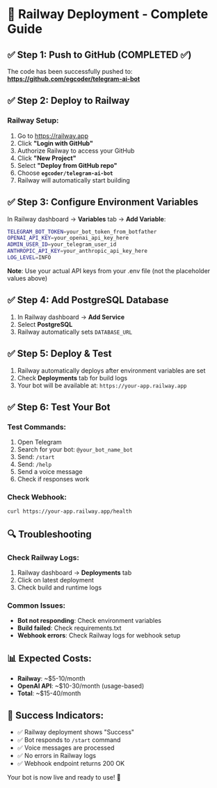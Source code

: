 # 🚂 Railway Deployment - Complete Guide

## ✅ Step 1: Push to GitHub (COMPLETED ✅)

The code has been successfully pushed to:
**https://github.com/egcoder/telegram-ai-bot**

## ✅ Step 2: Deploy to Railway

### Railway Setup:
1. Go to https://railway.app
2. Click **"Login with GitHub"**
3. Authorize Railway to access your GitHub
4. Click **"New Project"**
5. Select **"Deploy from GitHub repo"**
6. Choose **`egcoder/telegram-ai-bot`**
7. Railway will automatically start building

## ✅ Step 3: Configure Environment Variables

In Railway dashboard → **Variables** tab → **Add Variable**:

```bash
TELEGRAM_BOT_TOKEN=your_bot_token_from_botfather
OPENAI_API_KEY=your_openai_api_key_here
ADMIN_USER_ID=your_telegram_user_id
ANTHROPIC_API_KEY=your_anthropic_api_key_here
LOG_LEVEL=INFO
```

**Note**: Use your actual API keys from your .env file (not the placeholder values above)

## ✅ Step 4: Add PostgreSQL Database

1. In Railway dashboard → **Add Service**
2. Select **PostgreSQL**
3. Railway automatically sets `DATABASE_URL`

## ✅ Step 5: Deploy & Test

1. Railway automatically deploys after environment variables are set
2. Check **Deployments** tab for build logs
3. Your bot will be available at: `https://your-app.railway.app`

## ✅ Step 6: Test Your Bot

### Test Commands:
1. Open Telegram
2. Search for your bot: `@your_bot_name_bot`
3. Send: `/start`
4. Send: `/help`
5. Send a voice message
6. Check if responses work

### Check Webhook:
```bash
curl https://your-app.railway.app/health
```

## 🔍 Troubleshooting

### Check Railway Logs:
1. Railway dashboard → **Deployments** tab
2. Click on latest deployment
3. Check build and runtime logs

### Common Issues:
- **Bot not responding**: Check environment variables
- **Build failed**: Check requirements.txt
- **Webhook errors**: Check Railway logs for webhook setup

## 📊 Expected Costs:
- **Railway**: ~$5-10/month
- **OpenAI API**: ~$10-30/month (usage-based)
- **Total**: ~$15-40/month

## 🎉 Success Indicators:
- ✅ Railway deployment shows "Success"
- ✅ Bot responds to `/start` command
- ✅ Voice messages are processed
- ✅ No errors in Railway logs
- ✅ Webhook endpoint returns 200 OK

Your bot is now live and ready to use! 🚀